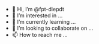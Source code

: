 - 👋 Hi, I’m @fpt-diepdt
- 👀 I’m interested in ...
- 🌱 I’m currently learning ...
- 💞️ I’m looking to collaborate on ...
- 📫 How to reach me ...

<!---
fpt-diepdt/fpt-diepdt is a ✨ special ✨ repository because its `README.md` (this file) appears on your GitHub profile.
You can click the Preview link to take a look at your changes.
--->
